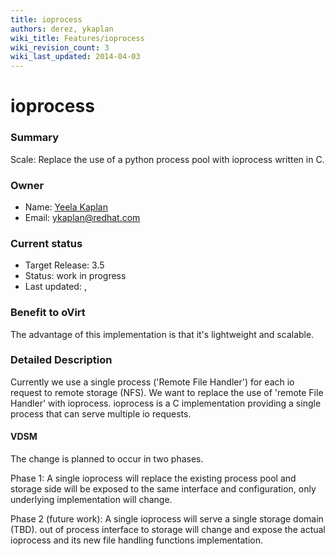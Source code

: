 ```yaml
---
title: ioprocess
authors: derez, ykaplan
wiki_title: Features/ioprocess
wiki_revision_count: 3
wiki_last_updated: 2014-04-03
---
```


# ioprocess

### Summary

Scale: Replace the use of a python process pool with ioprocess written in C.

### Owner

*   Name: [ Yeela Kaplan](User:ykaplan)
*   Email: <ykaplan@redhat.com>

### Current status

*   Target Release: 3.5
*   Status: work in progress
*   Last updated: ,

### Benefit to oVirt

The advantage of this implementation is that it's lightweight and scalable.

### Detailed Description

Currently we use a single process ('Remote File Handler') for each io request to remote storage (NFS). We want to replace the use of 'remote File Handler' with ioprocess. ioprocess is a C implementation providing a single process that can serve multiple io requests.

#### VDSM

The change is planned to occur in two phases.

Phase 1: A single ioprocess will replace the existing process pool and storage side will be exposed to the same interface and configuration, only underlying implementation will change.

Phase 2 (future work): A single ioprocess will serve a single storage domain (TBD). out of process interface to storage will change and expose the actual ioprocess and its new file handling functions implementation.
